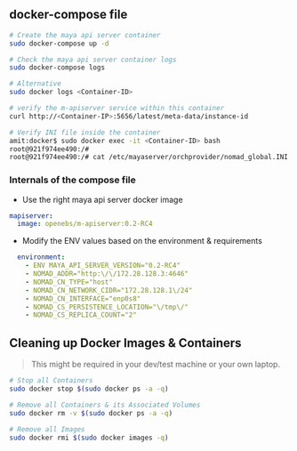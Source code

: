 ## docker-compose file

```bash
# Create the maya api server container
sudo docker-compose up -d

# Check the maya api server container logs
sudo docker-compose logs

# Alternative
sudo docker logs <Container-ID>

# verify the m-apiserver service within this container
curl http://<Container-IP>:5656/latest/meta-data/instance-id

# Verify INI file inside the container
amit:docker$ sudo docker exec -it <Container-ID> bash
root@921f974ee490:/# 
root@921f974ee490:/# cat /etc/mayaserver/orchprovider/nomad_global.INI
```

### Internals of the compose file

- Use the right maya api server docker image

```yaml
mapiserver:
  image: openebs/m-apiserver:0.2-RC4
```

- Modify the ENV values based on the environment & requirements

```yaml
  environment:
    - ENV MAYA_API_SERVER_VERSION="0.2-RC4"
    - NOMAD_ADDR="http:\/\/172.28.128.3:4646"
    - NOMAD_CN_TYPE="host"
    - NOMAD_CN_NETWORK_CIDR="172.28.128.1\/24"
    - NOMAD_CN_INTERFACE="enp0s8"
    - NOMAD_CS_PERSISTENCE_LOCATION="\/tmp\/"
    - NOMAD_CS_REPLICA_COUNT="2"
```

## Cleaning up Docker Images & Containers

> This might be required in your dev/test machine or your own laptop.

```bash
# Stop all Containers
sudo docker stop $(sudo docker ps -a -q)

# Remove all Containers & its Associated Volumes
sudo docker rm -v $(sudo docker ps -a -q)

# Remove all Images
sudo docker rmi $(sudo docker images -q)
```
